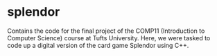 # splendor
Contains the code for the final project of the COMP11 (Introduction to Computer Science) course at Tufts University. Here, we were tasked to code up a digital version of the card game Splendor using C++.
